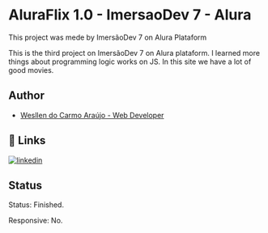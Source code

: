 # AluraFlix 1.0 - ImersaoDev 7 - Alura
This project was mede by ImersãoDev 7 on Alura Plataform

This is the third project on ImersãoDev 7 on Alura plataform. I learned more things about programming logic works on JS.
In this site we have a lot of good movies.

## Author

- [Wesllen do Carmo Araújo - Web Developer](https://www.github.com/WesllenAraujo)


## 🔗 Links
[![linkedin](https://img.shields.io/badge/linkedin-0A66C2?style=for-the-badge&logo=linkedin&logoColor=white)](https://www.linkedin.com/in/wesllen-do-carmo-ara%C3%BAjo-0b1115276/)


## Status

Status: Finished.

Responsive: No.
